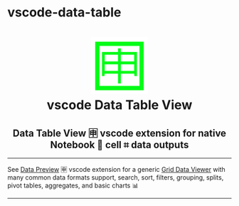 # vscode-data-table

<h1 align="center">
  <img width="128" height="128" src="resources/images/data-table.png" />
  <br />
  vscode Data Table View
</h1>

<h2 align="center">Data Table View 🈸  vscode extension for native Notebook 📓 cell ⌗ data outputs</h2>

---

See [Data Preview](https://github.com/RandomFractals/vscode-data-preview) 🈸 vscode extension for a generic [Grid Data Viewer](https://marketplace.visualstudio.com/items?itemName=RandomFractalsInc.vscode-data-preview) with many common data formats support, search, sort, filters, grouping, splits, pivot tables, aggregates, and basic charts 📊

---
